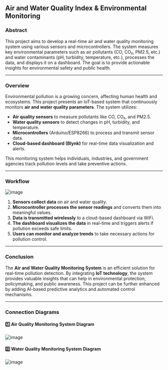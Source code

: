 
## **Air and Water Quality Index & Environmental Monitoring**  

### **Abstract**  
This project aims to develop a real-time air and water quality monitoring system using various sensors and microcontrollers. The system measures key environmental parameters such as air pollutants (CO, CO₂, PM2.5, etc.) and water contaminants (pH, turbidity, temperature, etc.), processes the data, and displays it on a dashboard. The goal is to provide actionable insights for environmental safety and public health.  

---

### **Overview**  
Environmental pollution is a growing concern, affecting human health and ecosystems. This project presents an IoT-based system that continuously monitors **air and water quality parameters**. The system utilizes:  
- **Air quality sensors** to measure pollutants like CO, CO₂, and PM2.5.  
- **Water quality sensors** to detect changes in pH, turbidity, and temperature.  
- **Microcontrollers** (Arduino/ESP8266) to process and transmit sensor data.  
- **Cloud-based dashboard (Blynk)** for real-time data visualization and alerts.  

This monitoring system helps individuals, industries, and government agencies track pollution levels and take preventive actions.  

---

### **Workflow**  

![image](https://github.com/user-attachments/assets/7b620d6e-3d84-4bc1-a44c-b6c9ab56aa65)

1. **Sensors collect data** on air and water quality.  
2. **Microcontroller processes the sensor readings** and converts them into meaningful values.  
3. **Data is transmitted wirelessly** to a cloud-based dashboard via WiFi.  
4. **The dashboard visualizes the data** in real-time and triggers alerts if pollution exceeds safe limits.  
5. **Users can monitor and analyze trends** to take necessary actions for pollution control.  

---

### **Conclusion**  
The **Air and Water Quality Monitoring System** is an efficient solution for real-time pollution detection. By integrating **IoT technology**, the system provides valuable insights that can help in environmental protection, policymaking, and public awareness. This project can be further enhanced by adding AI-based predictive analytics and automated control mechanisms.  

---

### **Connection Diagrams**  
#### **1️⃣ Air Quality Monitoring System Diagram**  
![image](https://github.com/user-attachments/assets/f81c366b-5235-47f4-8a8e-21560af23685)


#### **2️⃣ Water Quality Monitoring System Diagram**  
![image](https://github.com/user-attachments/assets/1552a45a-1fcd-4bfd-936f-575684a1d5a5)

